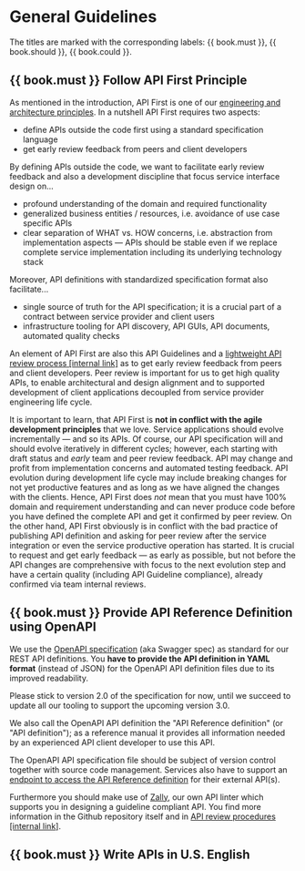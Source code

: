 # General Guidelines

The titles are marked with the corresponding labels: {{ book.must }}, {{ book.should }}, {{ book.could }}.

## {{ book.must }} Follow API First Principle

As mentioned in the introduction, API First is one of our [engineering and architecture principles](https://github.com/zalando-incubator/zalando-tech-principles).
In a nutshell API First requires two aspects:

- define APIs outside the code first using a standard specification language
- get early review feedback from peers and client developers

By defining APIs outside the code, we want to facilitate early review feedback and also a development
discipline that focus service interface design on...

- profound understanding of the domain and required functionality
- generalized business entities / resources, i.e. avoidance of use case specific APIs
- clear separation of WHAT vs. HOW concerns, i.e. abstraction from implementation aspects — APIs should be stable even if we replace complete service implementation including its underlying technology stack

Moreover, API definitions with standardized specification format also facilitate...

- single source of truth for the API specification;
  it is a crucial part of a contract between service provider and client users
- infrastructure tooling for API discovery, API GUIs, API documents, automated quality checks

An element of API First are also this API Guidelines and a [lightweight API review process \[internal link\]](https://github.bus.zalan.do/ApiGuild/ApiReviewProcedure) as to get early review feedback from peers and client developers.
Peer review is important for us to get high quality APIs, to enable architectural and design alignment
and to supported development of client applications decoupled from service provider engineering life cycle.

It is important to learn, that API First is **not in conflict with the agile development principles** that we love.
Service applications should evolve incrementally — and so its APIs. Of course, our API specification will
and should evolve iteratively in different cycles; however, each starting with draft status and *early* team
and peer review feedback.
API may change and profit from implementation concerns and automated testing feedback.
API evolution during development life cycle may include breaking changes for not yet productive features
and as long as we have aligned the changes with the clients.
Hence, API First does *not* mean that you must have 100% domain and requirement understanding and can never produce code
before you have defined the complete API and get it confirmed by peer review. On the other hand, API First obviously is
in conflict with the bad practice of publishing API definition and asking for peer review after the service integration
or even the service productive operation has started.
It is crucial to request and get early feedback — as early as possible, but not before the API changes are comprehensive
with focus to the next evolution step and have a certain quality (including API Guideline compliance),
already confirmed via team internal reviews.


## {{ book.must }} Provide API Reference Definition using OpenAPI

We use the [OpenAPI specification](http://swagger.io/specification/) (aka Swagger spec) as standard for our REST API definitions.
You **have to provide the API definition in YAML format** (instead of JSON) for the OpenAPI API definition files due to its improved readability.

Please stick to version 2.0 of the specification for now, until we succeed to update all our tooling to support the upcoming version 3.0.

We also call the OpenAPI API definition the "API Reference definition" (or "API definition");
as a reference manual it provides all information needed by an experienced API client developer to use this API.

The OpenAPI API specification file should be subject of version control together with source code management.
Services also have to support an
[endpoint to access the API Reference definition](../api-operation/ApiOperation.md#must-Provide-Online-Access-to-OpenAPI-Reference-Definition) for their external API(s).

Furthermore you should make use of [Zally](https://github.com/zalando-incubator/zally),
our own API linter which supports you in designing a guideline compliant API.
You find more information in the Github repository itself and in
[API review procedures \[internal link\]](https://pages.github.bus.zalan.do/ApiGuild/ApiReviewProcedure/).


## {{ book.must }} Write APIs in U.S. English
